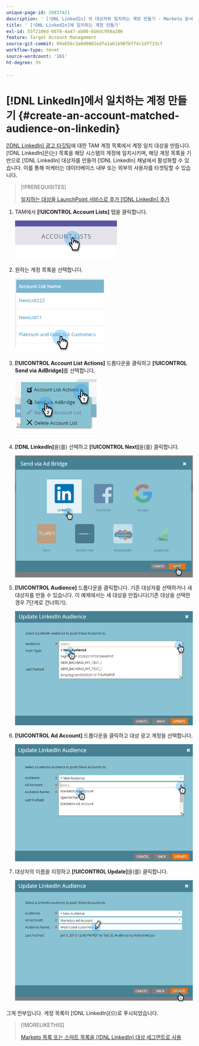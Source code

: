 ```yaml
---
unique-page-id: 26837421
description: ' [!DNL LinkedIn] 의 대상자와 일치하는 계정 만들기 - Marketo 문서 - 제품 설명서'
title: ' [!DNL LinkedIn]에 일치하는 계정 만들기'
exl-id: 55f2106d-6078-4a47-ab00-6b6dc950a206
feature: Target Account Management
source-git-commit: 09a656c3a0d0002edfa1a61b987bff4c1dff33cf
workflow-type: tm+mt
source-wordcount: '165'
ht-degree: 3%

---
```


# [!DNL LinkedIn]에서 일치하는 계정 만들기 {#create-an-account-matched-audience-on-linkedin}

[[!DNL LinkedIn] 광고 타깃팅](https://business.linkedin.com/marketing-solutions/ad-targeting/account-targeting)에 대한 TAM 계정 목록에서 계정 일치 대상을 만듭니다. [!DNL LinkedIn]은(는) 목록을 해당 시스템의 계정에 일치시키며, 해당 계정 목록을 기반으로 [!DNL LinkedIn] 대상자를 만들어 [!DNL LinkedIn] 채널에서 활성화할 수 있습니다. 이를 통해 마케터는 데이터베이스 내부 또는 외부의 사용자를 타겟팅할 수 있습니다.

>[!PREREQUISITES]
>
>[일치하는 대상을 LaunchPoint 서비스로 추가 [!DNL LinkedIn] 추가](/help/marketo/product-docs/demand-generation/ad-network-integrations/add-linkedin-matched-audiences-as-a-launchpoint-service.md)

1. TAM에서 **[!UICONTROL Account Lists]** 탭을 클릭합니다.

   ![](assets/create-a-matched-audience-on-linkedin-1.png)

1. 원하는 계정 목록을 선택합니다.

   ![](assets/create-a-matched-audience-on-linkedin-2.png)

1. **[!UICONTROL Account List Actions]** 드롭다운을 클릭하고 **[!UICONTROL Send via AdBridge]**&#x200B;를 선택합니다.

   ![](assets/create-a-matched-audience-on-linkedin-3.png)

1. **[!DNL LinkedIn]**&#x200B;을(를) 선택하고 **[!UICONTROL Next]**&#x200B;을(를) 클릭합니다.

   ![](assets/create-a-matched-audience-on-linkedin-4.png)

1. **[!UICONTROL Audience]** 드롭다운을 클릭합니다. 기존 대상자를 선택하거나 새 대상자를 만들 수 있습니다. 이 예제에서는 새 대상을 만듭니다(기존 대상을 선택한 경우 7단계로 건너뛰기).

   ![](assets/create-a-matched-audience-on-linkedin-5.png)

1. **[!UICONTROL Ad Account]** 드롭다운을 클릭하고 대상 광고 계정을 선택합니다.

   ![](assets/create-a-matched-audience-on-linkedin-6.png)

1. 대상자의 이름을 지정하고 **[!UICONTROL Update]**&#x200B;을(를) 클릭합니다.

   ![](assets/create-a-matched-audience-on-linkedin-7.png)

그게 전부입니다. 계정 목록이 [!DNL LinkedIn]&#x200B;(으)로 푸시되었습니다.

>[!MORELIKETHIS]
>
>[Marketo 목록 또는 스마트 목록을  [!DNL LinkedIn] 대상 세그먼트로 사용](/help/marketo/product-docs/demand-generation/social/social-functions/use-a-marketo-list-or-smart-list-as-a-linkedin-audience-segment.md)
